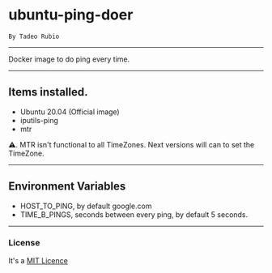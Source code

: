 # ubuntu-ping-doer

`By Tadeo Rubio`

---

Docker image to do ping every time.

---

## Items installed.

- Ubuntu 20.04 (Official image)
- iputils-ping
- mtr

⚠️. MTR isn't functional to all TimeZones. Next versions will can to set the TimeZone.

---

## Environment Variables

- HOST_TO_PING, by default google.com
- TIME_B_PINGS, seconds between every ping, by default 5 seconds.

---

### License

It's a [MIT Licence](https://github.com/TadeoRubio/ubuntu-ping-doer/blob/main/LICENSE)
